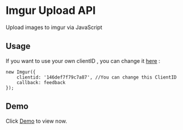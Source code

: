 # Imgur Upload API
Upload images to imgur via JavaScript

## Usage
If you want to use your own clientID , you can change it [here](https://github.com/duyplus/imgur/blob/main/assets/api.js#L13) :
```
new Imgur({ 
    clientid: '146def7f79c7a87', //You can change this ClientID
    callback: feedback 
});
```

## Demo
Click [Demo](https://upanh.tech/) to view now.
